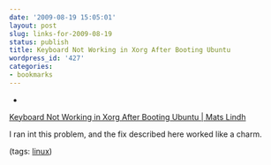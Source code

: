 ```yaml
---
date: '2009-08-19 15:05:01'
layout: post
slug: links-for-2009-08-19
status: publish
title: Keyboard Not Working in Xorg After Booting Ubuntu
wordpress_id: '427'
categories:
- bookmarks
---
```


  *


[Keyboard Not Working in Xorg After Booting Ubuntu | Mats Lindh](http://e-mats.org/2009/05/keyboard-not-working-after-booting-ubuntu/)


I ran int this problem, and the fix described here worked like a charm.


(tags: [linux](http://delicious.com/eob/linux))




